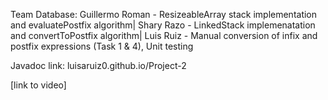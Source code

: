 Team Database: Guillermo Roman - ResizeableArray stack implementation and evaluatePostfix algorithm| Shary Razo - LinkedStack implemenatation and convertToPostfix algorithm| Luis Ruiz - Manual conversion of infix and postfix expressions (Task 1 & 4), Unit testing

Javadoc link: luisaruiz0.github.io/Project-2

[link to video]
